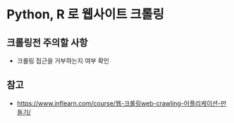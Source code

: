 # Python, R 로 웹사이트 크롤링

## 크롤링전 주의할 사항
- 크롤링 접근을 거부하는지 여부 확인

## 참고
- https://www.inflearn.com/course/웹-크롤링web-crawling-어플리케이션-만들기/

